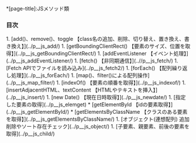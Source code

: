 *[page-title]:JSメソッド類

### 目次
<div markdown="1" class="page-mokuji">
1. [add()、remove()、toggle 【class名の追加、削除、切り替え、置き換え、書き換え】](../p__js_add/)
1. [getBoundingClientRect() 【要素のサイズ、位置を取得】](../p__js_getBoundingClientRect/)
1. [addEventListener 【イベント処理】](../p__js_addEventListener/)
1. [fetch() 【非同期通信】](..//p__js_fetch/)
1. [Fetch APIでファイルを読み込み](../p__js_fetch2/)
1. [forEach() 【配列繰り返し処理】](../p__js_forEach/)
1. [map()、filter()による配列操作](../p__js_map_filter/)
1. [indexOf() 【要素の順番を取得】](../p__js_indexof/)
1. [insertAdjacentHTML、textContent  【HTMLやテキストを挿入】](../p__js_insert/)
1. [new Date() 【現在日時取得】](../p__js_newdate/)
1. [指定した要素の取得](../p__js_elemget)
	* [getElementById 【idの要素取得】](../p__js_getElementById/)
	* [getElementsByClassName 【クラスのある要素を取得】](../p__js_getElementsByClassName/)
1. [オブジェクト(連想配列) 追加削除やソート存在チェック](../p__js_object/)
1. [子要素、親要素、前後の要素を取得](../p__js_child/)
</div>
